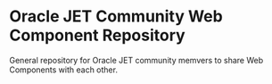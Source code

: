# Oracle JET Community Web Component Repository

General repository for Oracle JET community memvers to share Web Components with each other.

